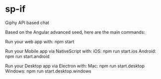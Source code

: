 # sp-if
Giphy API based chat

Based on the Angular advanced seed, here are the main commands:

Run your web app with:
  npm start

Run your Mobile app via NativeScript with:
  iOS:     npm run start.ios
  Android: npm run start.android

Run your Desktop app via Electron with:
  Mac:     npm run start.desktop
  Windows: npm run start.desktop.windows
  